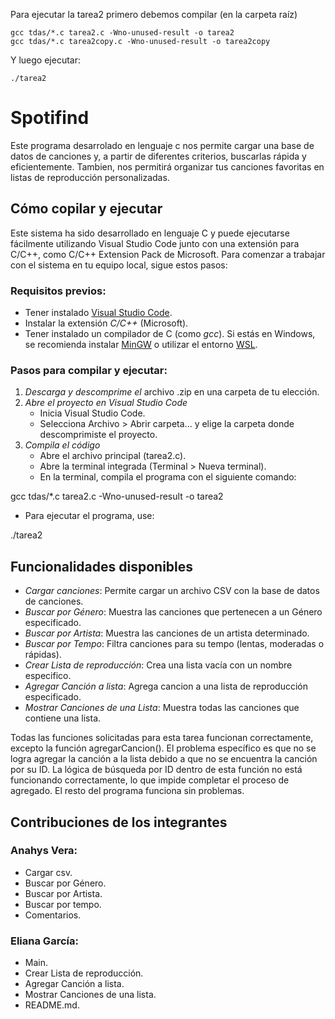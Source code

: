 
Para ejecutar la tarea2 primero debemos compilar (en la carpeta raíz)
````
gcc tdas/*.c tarea2.c -Wno-unused-result -o tarea2
gcc tdas/*.c tarea2copy.c -Wno-unused-result -o tarea2copy
````

Y luego ejecutar:
````
./tarea2

````


# Spotifind

Este programa desarrolado en lenguaje c nos permite cargar una base de datos de canciones y, a partir de diferentes criterios, buscarlas rápida y eficientemente. Tambien, nos permitirá organizar tus canciones favoritas en listas de reproducción personalizadas.

## Cómo copilar y ejecutar

Este sistema ha sido desarrollado en lenguaje C y puede ejecutarse fácilmente utilizando Visual Studio Code junto con una extensión para C/C++, como C/C++ Extension Pack de Microsoft. Para comenzar a trabajar con el sistema en tu equipo local, sigue estos pasos:

### Requisitos previos:

- Tener instalado [Visual Studio Code](https://code.visualstudio.com/).
- Instalar la extensión *C/C++* (Microsoft).
- Tener instalado un compilador de C (como *gcc*). Si estás en Windows, se recomienda instalar [MinGW](https://www.mingw-w64.org/) o utilizar el entorno [WSL](https://learn.microsoft.com/en-us/windows/wsl/).

### Pasos para compilar y ejecutar:

1. *Descarga y descomprime el* archivo .zip en una carpeta de tu elección.
2. *Abre el proyecto en Visual Studio Code*
    - Inicia Visual Studio Code.
    - Selecciona Archivo > Abrir carpeta... y elige la carpeta donde descomprimiste el proyecto.
3. *Compila el código*
    - Abre el archivo principal (tarea2.c).
    - Abre la terminal integrada (Terminal > Nueva terminal).
    - En la terminal, compila el programa con el siguiente comando:

gcc tdas/*.c tarea2.c -Wno-unused-result -o tarea2

- Para ejecutar el programa, use:


./tarea2


## Funcionalidades disponibles

- *Cargar canciones*: Permite cargar un archivo CSV con la base de datos de canciones.
- *Buscar por Género*: Muestra las canciones que pertenecen a un Género especificado.
- *Buscar por Artista*: Muestra las canciones de un artista determinado.
- *Buscar por Tempo*: Filtra canciones para su tempo (lentas, moderadas o rápidas).
- *Crear Lista de reproducción*: Crea una lista vacía con un nombre especifico.
- *Agregar Canción a lista*: Agrega cancion a una lista de reproducción especificado.
- *Mostrar Canciones de una Lista*: Muestra todas las canciones que contiene una lista.

Todas las funciones solicitadas para esta tarea funcionan correctamente, excepto la función agregarCancion().
El problema específico es que no se logra agregar la canción a la lista debido a que no se encuentra la canción por su ID. La lógica de búsqueda por ID dentro de esta función no está funcionando correctamente, lo que impide completar el proceso de agregado.
El resto del programa funciona sin problemas.

## Contribuciones de los integrantes

### Anahys Vera:
- Cargar csv.
- Buscar por Género.
- Buscar por Artista.
- Buscar por tempo.
- Comentarios.

### Eliana García:
- Main.
- Crear Lista de reproducción.
- Agregar Canción a lista.
- Mostrar Canciones de una lista.
- README.md.